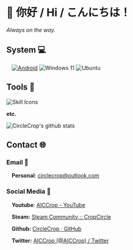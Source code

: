 # 👋 你好 / Hi / こんにちは！

_Always on the way._

## System 💻

&emsp;[![Android](https://img.shields.io/badge/Android%2013-3DDC84?style=for-the-badge&logo=android&logoColor=white)](https://www.android.com/android-13/) ![Windows 11](https://img.shields.io/badge/Windows%2011-%230079d5.svg?style=for-the-badge&logo=Windows%2011&logoColor=white) ![Ubuntu](https://img.shields.io/static/v1?style=for-the-badge&message=Ubuntu%20LTS&color=E95420&logo=Ubuntu&logoColor=FFFFFF&label=)

## Tools 🔧

![Skill Icons](https://aiccrop.com/wp-content/uploads/2023/07/2857cd3cbd4a95060369.svg)

**etc.**

![CircleCrop's github stats](https://github-readme-stats.vercel.app/api?username=CircleCrop&count_private=true&show_icons=true&theme=tokyonight)

## Contact 🌐

### Email 📧

&emsp;​**Personal**: [circlecrop@outlook.com](mailto:circlecrop@outlook.com)

### Social Media 📱

&emsp;**Youtube**: [AICCrop - YouTube](https://www.youtube.com/@aiccrop)

&emsp;**Steam:** [Steam Community :: CropCircle](https://aiccrop.com/s/OxOC)

&emsp;**Github:** [CircleCrop · GitHub](https://aiccrop.com/s/DOYs)

&emsp;**Twitter:** [AICCrop (@AICCrop) / Twitter](https://aiccrop.com/s/R5Bv)
